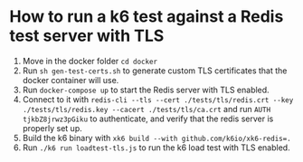 # How to run a k6 test against a Redis test server with TLS

1. Move in the docker folder `cd docker`
2. Run `sh gen-test-certs.sh` to generate custom TLS certificates that the docker container will use.
3. Run `docker-compose up` to start the Redis server with TLS enabled.
4. Connect to it with `redis-cli --tls --cert ./tests/tls/redis.crt --key ./tests/tls/redis.key --cacert ./tests/tls/ca.crt` and run `AUTH tjkbZ8jrwz3pGiku` to authenticate, and verify that the redis server is properly set up.
5. Build the k6 binary with `xk6 build --with github.com/k6io/xk6-redis=.`
5. Run `./k6 run loadtest-tls.js` to run the k6 load test with TLS enabled.